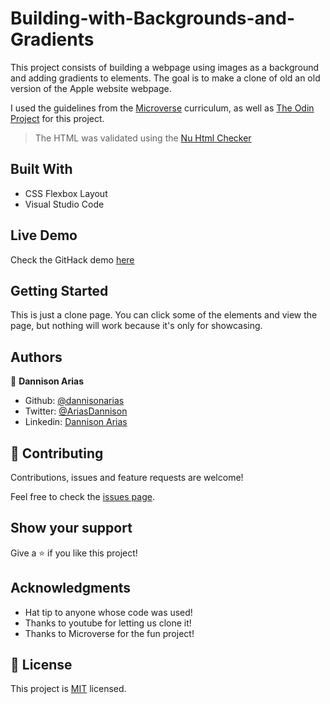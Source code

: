 # Building-with-Backgrounds-and-Gradients
This project consists of building a webpage using images as a background and adding gradients to elements. The goal is to make a clone of old an old version of the Apple website webpage.

I used the guidelines from the [Microverse](https://www.microverse.org) curriculum, as well as [The Odin Project](https://www.theodinproject.com/) for this project.

> The HTML was validated using the [Nu Html Checker](https://validator.w3.org/nu/#textarea)

## Built With
- CSS Flexbox Layout
- Visual Studio Code

## Live Demo

Check the GitHack demo [here](https://rawcdn.githack.com/dannisonarias/Building-with-Backgrounds-and-Gradients/ac1068aa5af6087d49d00de85f1d9bcde40467de/index.html)

## Getting Started

This is just a clone page. You can click some of the elements and view the page, but nothing will work because it's only for showcasing.

## Authors

👤 **Dannison Arias**

- Github: [@dannisonarias](https://github.com/dannisonarias)
- Twitter: [@AriasDannison](https://twitter.com/AriasDannison)
- Linkedin: [Dannison Arias](https://www.linkedin.com/in/dannison-arias-777919190/)

## 🤝 Contributing

Contributions, issues and feature requests are welcome!

Feel free to check the [issues page](https://github.com/dannisonarias/Building-with-Backgrounds-and-Gradients/issues).

## Show your support

Give a ⭐️ if you like this project!

## Acknowledgments

- Hat tip to anyone whose code was used!
- Thanks to youtube for letting us clone it!
- Thanks to Microverse for the fun project!

## 📝 License

This project is [MIT](https://opensource.org/licenses/MIT) licensed.
